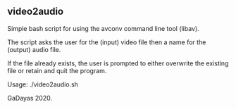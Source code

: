 ## video2audio

Simple bash script for using the avconv command line tool (libav). 

The script asks the user for the (input) video file then a name for the (output) audio file.

If the file already exists, the user is prompted to either overwrite the existing file or retain and quit the program.  

Usage: ./video2audio.sh

GaDayas 2020. 